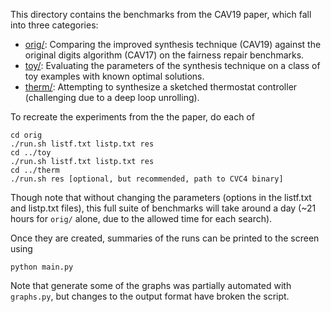 This directory contains the benchmarks from the CAV19 paper, which fall into three categories:
* [orig/](orig/): Comparing the improved synthesis technique (CAV19) against the original digits algorithm (CAV17)
on the fairness repair benchmarks.
* [toy/](toy/): Evaluating the parameters of the synthesis technique on a class of toy examples with known optimal solutions.
* [therm/](therm/): Attempting to synthesize a sketched thermostat controller (challenging due to a deep loop unrolling).

To recreate the experiments from the the paper, do each of
```
cd orig
./run.sh listf.txt listp.txt res
cd ../toy
./run.sh listf.txt listp.txt res
cd ../therm
./run.sh res [optional, but recommended, path to CVC4 binary]
```

Though note that without changing the parameters (options in the listf.txt and listp.txt files),
this full suite of benchmarks will take around a day (~21 hours for `orig/` alone, due to the allowed time for each search).

Once they are created, summaries of the runs can be printed to the screen using
```
python main.py
```

Note that generate some of the graphs was partially automated with `graphs.py`,
but changes to the output format have broken the script.
